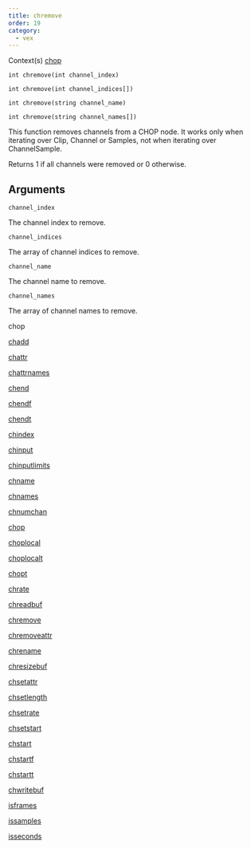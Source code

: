 ```yaml
---
title: chremove
order: 19
category:
  - vex
---
```


Context(s)
[chop](../contexts/chop.html)

`int chremove(int channel_index)`

`int chremove(int channel_indices[])`

`int chremove(string channel_name)`

`int chremove(string channel_names[])`

This function removes channels from a CHOP node. It works only when iterating over Clip, Channel or Samples, not when iterating over ChannelSample.

Returns 1 if all channels were removed or 0 otherwise.

## Arguments

`channel_index`

The channel index to remove.

`channel_indices`

The array of channel indices to remove.

`channel_name`

The channel name to remove.

`channel_names`

The array of channel names to remove.

chop

[chadd](chadd.html)

[chattr](chattr.html)

[chattrnames](chattrnames.html)

[chend](chend.html)

[chendf](chendf.html)

[chendt](chendt.html)

[chindex](chindex.html)

[chinput](chinput.html)

[chinputlimits](chinputlimits.html)

[chname](chname.html)

[chnames](chnames.html)

[chnumchan](chnumchan.html)

[chop](chop.html)

[choplocal](choplocal.html)

[choplocalt](choplocalt.html)

[chopt](chopt.html)

[chrate](chrate.html)

[chreadbuf](chreadbuf.html)

[chremove](chremove.html)

[chremoveattr](chremoveattr.html)

[chrename](chrename.html)

[chresizebuf](chresizebuf.html)

[chsetattr](chsetattr.html)

[chsetlength](chsetlength.html)

[chsetrate](chsetrate.html)

[chsetstart](chsetstart.html)

[chstart](chstart.html)

[chstartf](chstartf.html)

[chstartt](chstartt.html)

[chwritebuf](chwritebuf.html)

[isframes](isframes.html)

[issamples](issamples.html)

[isseconds](isseconds.html)
